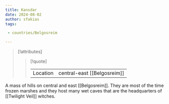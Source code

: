 ```yaml
---
title: Kansdar
date: 2024-08-02
author: sfakias
tags:

 - countries/Belgosreim

---
```

> [!attributes]
> 
> > [!quote]
> >
> > | | |
> > | --- | --- |
> > | Location | central-east [[Belgosreim]] |

A mass of hills on central and east [[Belgosreim]]. They are most of the time frozen marshes and they host many wet caves that are the headquarters of [[Twilight Veil]] witches.